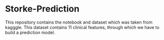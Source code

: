 # Storke-Prediction
This repository contains the notebook and dataset which was taken from kagggle. This dataset contains 11 clinical features, through which we have to build a prediction model.
